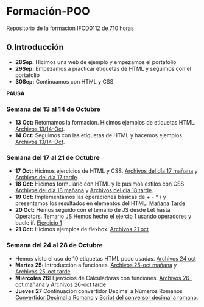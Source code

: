 # Formación-POO
Repositorio de la formación IFCD0112 de 710 horas

## 0.Introducción

- **28Sep:** Hicimos una web de ejemplo y empezamos el portafolio
- **29Sep:** Empezamos a practicar etiquetas de HTML y seguimos con el portafolio
- **30Sep:** Continuamos con HTML y CSS

**PAUSA**

### Semana del 13 al 14 de Octubre
- **13 Oct:** Retomamos la formación. Hicimos ejemplos de etiquetas HTML. [Archivos 13/14-Oct](/1-Modulo/1-IntroWeb-pt1).
- **14 Oct:** Seguimos con las etiquetas de HTML y hacemos ejemplos. [Archivos 13/14-Oct](/1-Modulo/1-IntroWeb-pt1).

### Semana del 17 al 21 de Octubre
- **17 Oct:** Hicimos ejercicios de HTML y CSS. [Archivos del día 17 mañana](/1-Modulo/2-IntroWeb-pt2-(17-21Oct)/17-oct-mañana) y [Archivos del día 17 tarde](/1-Modulo/2-IntroWeb-pt2-(17-21Oct)/17-oct-tarde).
- **18 Oct:** Hicimos formulario con HTML y le pusimos estilos con CSS. [Archivos del día 18 mañana](/1-Modulo/2-IntroWeb-pt2-(17-21Oct)/18-oct-mañana) y [Archivos del día 18 tarde](/1-Modulo/2-IntroWeb-pt2-(17-21Oct)/17-oct-tarde).
- **19 Oct:** Implementamos las operaciones básicas de + - * / y presentamos los resultados en elementos del HTML. [Mañana](/1-Modulo/2-IntroWeb-pt2-(17-21Oct)/19-oct-mañana) [Tarde](/1-Modulo/2-IntroWeb-pt2-(17-21Oct)/19-oct-tarde)
- **20 Oct:** Hemos seguido con el temario de JS desde Let hasta Operators. [Temario JS](https://www.w3schools.com/js/js_let.asp) Hemos hecho el ejercio 1 usando operadores y bucle if. [Ejercicio 1](/1-Modulo/2-IntroWeb-pt2-(17-21Oct)/20-oct-mañana)
- **21 Oct:** Hicimos ejemplos de flexbox. [Archivos 21 oct](/1-Modulo/2-IntroWeb-pt2-(17-21Oct)/21-oct)

### Semana del 24 al 28 de Octubre

- Hemos visto el uso de 10 etiquetas HTML poco usadas. [Archivos 24 oct](/1-Modulo/3-IntroWeb-pt3-(24-28Oct)/24-oct)
- **Martes 25:** Introducción a funciones. [Archivos 25-oct mañana](/1-Modulo/3-IntroWeb-pt3-(24-28Oct)/25-oct-mañana) y [Archivos 25-oct tarde](/1-Modulo/3-IntroWeb-pt3-(24-28Oct)/25-oct-tarde)
- **Miércoles 26:** Ejercicios de Calculadoras con funciones. [Archivos 26-oct mañana](/1-Modulo/3-IntroWeb-pt3-(24-28Oct)/26-oct-mañana) y [Archivos 26-oct tarde](/1-Modulo/3-IntroWeb-pt3-(24-28Oct)/26-oct-tarde)
- **Jueves 27** Continuación convertidor Decimal a Números Romanos [Convertidor Decimal a Romano](/1-Modulo/3-IntroWeb-pt3-(24-28Oct)/26-oct-tarde) y [Script del conversor decimal a romano](/1-Modulo/3-IntroWeb-pt3-(24-28Oct)/26-oct-tarde/decimal-a-romano.js).